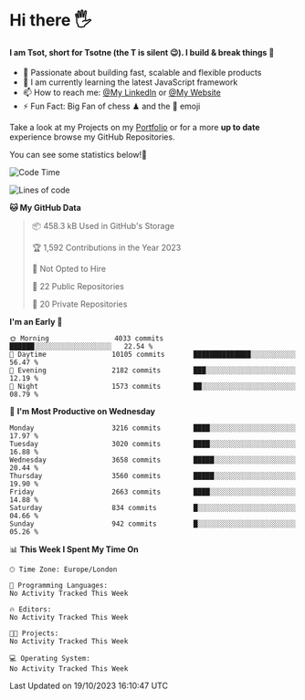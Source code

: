 # Hi there :raised_hand_with_fingers_splayed:
#### I am Tsot, short for Tsotne (the T is silent :wink:). I build & break things :space_invader:
- :telescope: Passionate about building fast, scalable and flexible products
- :seedling: I am currently learning the latest JavaScript framework 
- :mailbox: How to reach me: [@My LinkedIn](https://www.linkedin.com/in/tsotne-gvadzabia/) or [@My Website](https://tsotne.co.uk/contact)
- :zap: Fun Fact: Big Fan of chess ♟ and the 👾 emoji

Take a look at my Projects on my [Portfolio](https://tsotne.co.uk/) or for a more **up to date** experience browse my GitHub Repositories.

You can see some statistics below!:space_invader:
<!--START_SECTION:waka-->
![Code Time](http://img.shields.io/badge/Code%20Time-761%20hrs%202%20mins-blue)

![Lines of code](https://img.shields.io/badge/From%20Hello%20World%20I%27ve%20Written-7.6%20million%20lines%20of%20code-blue)

**🐱 My GitHub Data** 

> 📦 458.3 kB Used in GitHub's Storage 
 > 
> 🏆 1,592 Contributions in the Year 2023
 > 
> 🚫 Not Opted to Hire
 > 
> 📜 22 Public Repositories 
 > 
> 🔑 20 Private Repositories 
 > 
**I'm an Early 🐤** 

```text
🌞 Morning                4033 commits        ██████░░░░░░░░░░░░░░░░░░░   22.54 % 
🌆 Daytime                10105 commits       ██████████████░░░░░░░░░░░   56.47 % 
🌃 Evening                2182 commits        ███░░░░░░░░░░░░░░░░░░░░░░   12.19 % 
🌙 Night                  1573 commits        ██░░░░░░░░░░░░░░░░░░░░░░░   08.79 % 
```
📅 **I'm Most Productive on Wednesday** 

```text
Monday                   3216 commits        ████░░░░░░░░░░░░░░░░░░░░░   17.97 % 
Tuesday                  3020 commits        ████░░░░░░░░░░░░░░░░░░░░░   16.88 % 
Wednesday                3658 commits        █████░░░░░░░░░░░░░░░░░░░░   20.44 % 
Thursday                 3560 commits        █████░░░░░░░░░░░░░░░░░░░░   19.90 % 
Friday                   2663 commits        ████░░░░░░░░░░░░░░░░░░░░░   14.88 % 
Saturday                 834 commits         █░░░░░░░░░░░░░░░░░░░░░░░░   04.66 % 
Sunday                   942 commits         █░░░░░░░░░░░░░░░░░░░░░░░░   05.26 % 
```


📊 **This Week I Spent My Time On** 

```text
🕑︎ Time Zone: Europe/London

💬 Programming Languages: 
No Activity Tracked This Week

🔥 Editors: 
No Activity Tracked This Week

🐱‍💻 Projects: 
No Activity Tracked This Week

💻 Operating System: 
No Activity Tracked This Week
```


 Last Updated on 19/10/2023 16:10:47 UTC
<!--END_SECTION:waka-->

